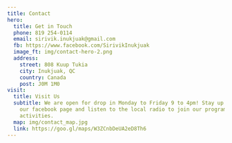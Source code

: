 ```yaml
---
title: Contact
hero:
  title: Get in Touch
  phone: 819 254-0114
  email: sirivik.inukjuak@gmail.com
  fb: https://www.facebook.com/SirivikInukjuak
  image_ft: img/contact-hero-2.png
  address:
    street: 808 Kuup Tukia
    city: Inukjuak, QC
    country: Canada
    post: J0M 1M0
visit:
  title: Visit Us
  subtitle: We are open for drop in Monday to Friday 9 to 4pm! Stay up to date on
    our facebook page and listen to the local radio to join our programs and
    activities.
  map: img/contact_map.jpg
  link: https://goo.gl/maps/W3ZCnbDeUA2eD8Th6
---
```

